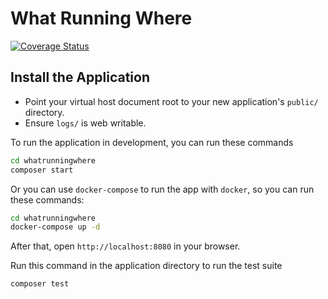 # What Running Where

[![Coverage Status](https://coveralls.io/repos/github/slimphp/Slim-Skeleton/badge.svg?branch=master)](https://coveralls.io/github/slimphp/Slim-Skeleton?branch=master)

## Install the Application

* Point your virtual host document root to your new application's `public/` directory.
* Ensure `logs/` is web writable.

To run the application in development, you can run these commands

```bash
cd whatrunningwhere
composer start
```

Or you can use `docker-compose` to run the app with `docker`, so you can run these commands:

```bash
cd whatrunningwhere
docker-compose up -d
```

After that, open `http://localhost:8080` in your browser.

Run this command in the application directory to run the test suite

```bash
composer test
```
